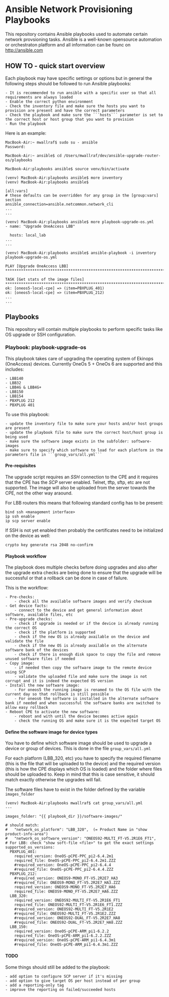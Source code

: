 # Ansible Network Provisioning Playbooks
This repository contains Ansible playbooks used to automate certain network provsioning tasks. Ansible is a well-known opensource automation or orchestraton platform and all information can be founc on http://ansible.com


## HOW TO - quick start overview
Each playbook may have specific settings or options but in general the following steps should be followed to run Ansible playbooks:

    - It is recommended to run ansible with a specific user so that all requirements are always loaded
    - Enable the correct python environment
    - Check the inventory file and make sure the hosts you want to provision are present and have the correct parameters
    - Check the playbook and make sure the ```hosts``` parameter is set to the correct host or host group that you want to provision
    - Run the playbook

Here is an example:

```
MacBook-Air:~ mwallraf$ sudo su - ansible
Password:

MacBook-Air:~ ansible$ cd /Users/mwallraf/dev/ansible-upgrade-router-os/playbooks

MacBook-Air:playbooks ansible$ source venv/bin/activate

(venv) MacBook-Air:playbooks ansible$ more inventory
(venv) MacBook-Air:playbooks ansible$

[all:vars]
# these defaults can be overridden for any group in the [group:vars] section
ansible_connection=ansible.netcommon.network_cli
...
...

(venv) MacBook-Air:playbooks ansible$ more playbook-upgrade-os.yml
- name: "Upgrade OneAccess LBB"

  hosts: local_lab
...  
...

(venv) MacBook-Air:playbooks ansible$ ansible-playbook -i inventory playbook-upgrade-os.yml

PLAY [Upgrade OneAccess LBB] *********************************************************************************************************************************************************

TASK [Get stats of the image files] **************************************************************************************************************************************************
ok: [oneos5-local-cpe] => (item=PBXPLUG_401)
ok: [oneos5-local-cpe] => (item=PBXPLUG_212)
...
...

```


## Playbooks
This repository will contain multiple playbooks to perform specific tasks like OS upgrade or SSH configuration.


### Playbook: playbook-upgrade-os
This playbook takes care of upgrading the operating system of Ekinops (OneAccess) devices. Currently OneOs 5 + OneOs 6 are supported and this includes: 

    - LBB140
    - LBB32
    - LBB4G & LBB4G+
    - LBB150
    - LBB154
    - PBXPLUG 212
    - PBXPLUG 401

To use this playbook:

    - update the inventory file to make sure your hosts and/or host groups are present
    - update the playbook file to make sure the correct host/host group is being used
    - make sure the software image exists in the subfolder: software-images
    - make sure to specify which software to load for each platform in the parameters file in ```group_vars/all.yml```


#### Pre-requisites
The upgrade script requires an *SSH* connection to the CPE and it requires that the CPE has the *SCP* server enabled. Telnet, tftp, sftp, etc are not supported. The image will also be uploaded from the server towards the CPE, not the other way araound.

For LBB routers this means that following standard config has to be present:

```
bind ssh <management interface>
ip ssh enable
ip scp server enable
```

If SSH is not yet enabled then probably the certificates need to be initialized on the device as well:

```
crypto key generate rsa 2048 no-confirm
```


#### Playbook workflow
The playbook does multiple checks before doing upgrades and also after the upgrade extra checks are being done to ensure that the upgrade will be successful or that a rollback can be done in case of failure.

This is the workflow:

    - Pre-checks: 
        - check all the available software images and verify checksum
    - Get device facts:
        - connect to the device and get general information about software, available files, etc
    - Pre-upgrade checks:
        - check if upgrade is needed or if the device is already running the correct OS
        - check if the platform is supported
        - check if the new OS is already available on the device and validate the file
        - check if the new OS is already available on the alternate software bank of the devices
        - check if there is enough disk space to copy the file and remove unused software files if needed
    - Copy image:
        - if needed then copy the software image to the remote device using SCP
        - validate the uploaded file and make sure the image is not corrupt and it is indeed the expected OS version
    - Install the new software image:
        - For oneos5 the running image is renamed to the OS file with the current day so that rollback is still possible
        - For oneos6 the software is installed in the alternate software bank if needed and when successful the software banks are switched to allow easy rollback
    - Reboot CPE to activate the new software:
        - reboot and with until the device becomes active again
        - check the running OS and make sure it is the expected target OS




#### Define the software image for device types
You have to define which software image should be used to upgrade a device or group of devices. This is done in the file ```group_vars/all.yml```

For each platform (LBB_320, etc) you have to specify the required filename (this is the file that will be uploaded to the device) and the required version (this is how the CPE displays which OS is loaded) and the folder where files should be uploaded to. Keep in mind that this is case sensitive, it should match exactly otherwise the upgrades will fail.

The software files have to exist in the folder defined by the variable ```images_folder```


```
(venv) MacBook-Air:playbooks mwallraf$ cat group_vars/all.yml
---

images_folder: "{{ playbook_dir }}/software-images/"

# should match:
#   "network_os_platform": "LBB_320",  (= Product Name in "show product-info-area")
#   "network_os_software_version": "ONEOS92-MULTI_FT-V5.2R1E6_FT1",
# For LBB: check "show soft-file <file>" to get the exact settings
supported_os_versions:
  PBXPLUG_401:
    required_version: OneOS-pCPE-PPC_pi2-6.4.2m1
    required_file: OneOS-pCPE-PPC_pi2-6.4.2m1.ZZZ
    #required_version: OneOS-pCPE-PPC_pi2-6.4.4
    #required_file: OneOS-pCPE-PPC_pi2-6.4.4.ZZZ
  PBXPLUG_212:
    #required_version: ONEOS9-MONO_FT-V5.2R2E7_HA3
    #required_file: ONEOS9-MONO_FT-V5.2R2E7_HA3.ZZZ
    required_version: ONEOS9-MONO_FT-V5.2R2E7_HA6
    required_file: ONEOS9-MONO_FT-V5.2R2E7_HA6.ZZZ
  LBB_320:
    required_version: ONEOS92-MULTI_FT-V5.2R1E6_FT1
    required_file: ONEOS92-MULTI_FT-V5.2R1E6_FT1.ZZZ
    #required_version: ONEOS92-MULTI_FT-V5.2R1E2
    #required_file: ONEOS92-MULTI_FT-V5.2R1E2.ZZZ
    #required_version: ONEOS92-DUAL_FT-V5.2R2E7_HA8
    #required_file: ONEOS92-DUAL_FT-V5.2R2E7_HA8.ZZZ
  LBB_150:
    required_version: OneOS-pCPE-ARM_pi1-6.2.2
    required_file: OneOS-pCPE-ARM_pi1-6.2.2.ZZZ
    #required_version: OneOS-pCPE-ARM_pi1-6.4.3m1
    #required_file: OneOS-pCPE-ARM_pi1-6.4.3m1.ZZZ
```

#### TODO
Some things should still be added to the playbook:

    - add option to configure SCP server if it's missing
    - add option to give target OS per host instead of per group
    - add a reporting-only tag
    - improve the reporting on failed/succeeded hosts
